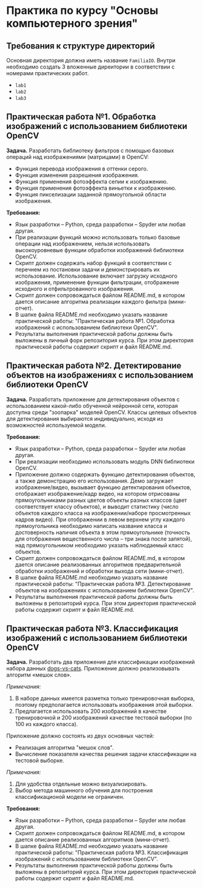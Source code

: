 # Практика по курсу "Основы компьютерного зрения"

## Требования к структуре директорий

Основная директория должна иметь название `FamiliaIO`. Внутри необходимо создать
3 вложенные диреитории в соответствии с номерами практических работ.
- `lab1`
- `lab2`
- `lab3`

## Практическая работа №1. Обработка изображений с использованием библиотеки OpenCV

**Задача.** Разработать библиотеку фильтров с помощью базовых операций
над изображениями (матрицами) в OpenCV:
-	Функция перевода изображения в оттенки серого.
-	Функция изменения разрешения изображения.
-	Функция применения фотоэффекта сепии к изображению.
-	Функция применения фотоэффекта виньетки к изображению.
-	Функция пикселизации заданной прямоугольной области изображения.

**Требования:**
-	Язык разработки – Python, среда разработки – Spyder или любая другая.
-	При реализации функций можно использовать только базовые операции над изображением,
  нельзя использовать высокоуровневые функции обработки изображений библиотеки OpenCV.
-	Скрипт должен содержать набор функций в соответствии с перечнем из постановки задачи
  и демонстрировать их использование. Использование включает загрузку исходного изображения,
 	применение функции фильтрации, отображение исходного и отфильтрованного изображения.
- Скрипт должен сопровождаться файлом README.md, в котором дается описание
  алгоритма реализации каждого фильтра (мини-отчет).
-	В шапке файла README.md необходимо указать название практической работы:
  "Практическая работа №1. Обработка изображений с использованием библиотеки OpenCV".
-	Результаты выполнения практической работы должны быть выложены в личный форк репозитория
  курса. При этом директория практической работы содержит скрипт и файл README.md.

## Практическая работа №2. Детектирование объектов на изображениях с использованием библиотеки OpenCV

**Задача.** Разработать приложение для детектирования объектов с использованием какой-либо обученной
нейронной сети, которая доступна среди "зоопарка" моделей OpenCV. Классы целевых объектов для детектирования
выбираются индивидуально, исходя из возможностей используемой модели.

**Требования:**
- Язык разработки – Python, среда разработки – Spyder или любая другая.
-	При реализации необходимо использовать модуль DNN библиотеки OpenCV.
-	Приложение должно содержать функцию детектирования объектов, а также демонстрацию его
  использования. Демо загружает изображение/видео, вызывает функцию детектирования объектов,
 	отображает изображение/кадр видео, на котором отрисованы прямоугольниками разных цветов объекты
 	разных классов (цвет соответствует классу объектов), и выводит статистику (число объектов
 	каждого класса на изображении/наборе просмотренных кадров видео). При отображении в левом верхнем
 	углу каждого прямоугольника необходимо написать название класса и достоверность наличия объекта
 	в этом прямоугольнике	(точность для отображения вещественного числа – три знака после запятой),
 	над прямоугольником необходимо указать наблюдаемый класс объектов.
- Скрипт должен сопровождаться файлом README.md, в котором дается описание
  реализованных алгоритмов предварительной обработки изображений и обработки выхода сети (мини-отчет).
-	В шапке файла README.md необходимо указать название практической работы: "Практическая работа №3.
  Детектирование объектов на изображениях с использованием библиотеки OpenCV".
-	Результаты выполнения практической работы должны быть выложены в репозиторий курса. При этом
  директория практической работы содержит скрипт и файл README.md.

## Практическая работа №3. Классификация изображений с использованием библиотеки OpenCV

**Задача.** Разработать два приложения для классификации изображений набора данных
[dogs-vs-cats](https://www.kaggle.com/competitions/dogs-vs-cats/data). Приложение должно
реализовывать алгоритм «мешок слов».

*Примечания:*
1. В наборе данных имеется разметка только тренировочная выборка, поэтому предполагается
   использовать изображения этой выборки.
1. Предлагается использовать 200 изображений в качестве тренировочной и 200 изображений
   качестве тестовой выборки (по 100 из каждого класса).

Приложение должно состоять из двух основных частей:
-	Реализация алгоритма "мешок слов".
-	Вычисление показателя качества решения задачи классификации на тестовой выборке.

*Примечания:*
1. Для удобства отдельные можно визуализировать.
1. Выбор метода машинного обучения для построения классификационой модели не ограничен.

**Требования:**
-	Язык разработки – Python, среда разработки – Spyder или любая другая.
- Скрипт должен сопровождаться файлом README.md, в котором дается описание
  реализованных алгоритмов (мини-отчет).
-	В шапке файла README.md необходимо указать название практической работы:
  "Практическая работа №3. Классификация изображений с использованием библиотеки OpenCV".
-	Результаты выполнения практической работы должны быть выложены в репозиторий курса. При этом
  директория практической работы содержит скрипт и файл README.md.

